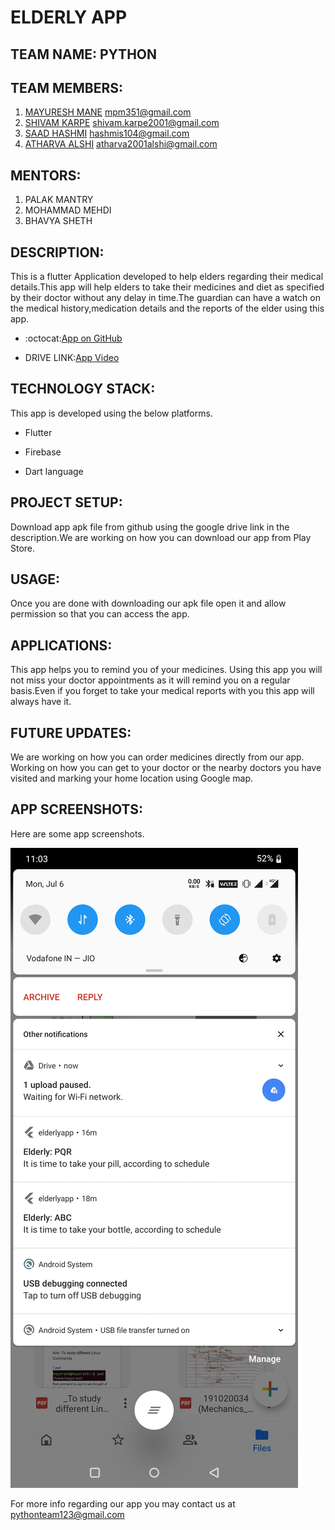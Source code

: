 # ELDERLY APP

## TEAM NAME: PYTHON

## TEAM MEMBERS:
 1. [MAYURESH MANE](https://github.com/Mayuresh351) mpm351@gmail.com
 2. [SHIVAM KARPE](https://github.com/shivamk19) shivam.karpe2001@gmail.com
 3. [SAAD HASHMI](https://github.com/hashmis79) hashmis104@gmail.com
 4. [ATHARVA ALSHI](https://github.com/atharva1608) atharva2001alshi@gmail.com

 ## MENTORS:
 1. PALAK MANTRY
 2. MOHAMMAD MEHDI
 3. BHAVYA SHETH

## DESCRIPTION:

This is a flutter Application developed to help elders regarding their medical details.This app will help elders to take their medicines and diet as specified by their doctor without any delay in time.The guardian can have a watch on the medical history,medication details and the reports of the elder using this app.

* :octocat:[App on GitHub](https://github.com/Mayuresh351/Elderly_App.git)

* DRIVE LINK:[App Video](https://drive.google.com/file/d/1Dt0ogGWINYJWQA0FEHdTnqze-LF2xfir/view?usp=drivesdk)

## TECHNOLOGY STACK:

This app is developed using the below platforms.

* Flutter

* Firebase

* Dart language

## PROJECT SETUP:

Download app apk file from github using the google drive link in the description.We are working on how you can download our app from Play Store.

## USAGE:

Once you are done with downloading our apk file open it and allow permission so that you can access the app.

## APPLICATIONS:

This app helps you to remind you of your medicines. Using this app you will not miss your doctor appointments as it will remind you on a regular basis.Even if you forget to take your medical reports with you this app will always have it.

## FUTURE UPDATES:

We are working on how you can order medicines directly from our app.
Working on how you can get to your doctor or the nearby doctors you have visited and marking your home location using Google map.

## APP SCREENSHOTS:
 
 Here are some app screenshots.

 ![Ss](https://github.com/Mayuresh351/Elderly_App/blob/shivam/Screenshots/Screenshot_20200706-230338.jpg)
 
 For more info regarding our app you may contact us at pythonteam123@gmail.com